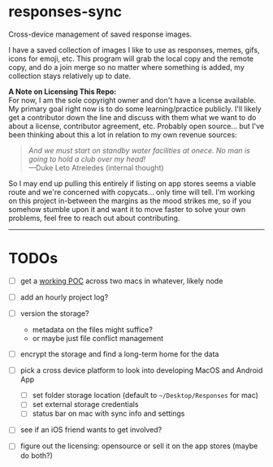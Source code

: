# responses-sync
Cross-device management of saved response images.

I have a saved collection of images I like to use as responses, memes, gifs, icons for emoji, etc. This program will grab the local copy and the remote copy, and do a join merge so no matter where something is added, my collection stays relatively up to date.

**A Note on Licensing This Repo:**  
For now, I am the sole copyright owner and don't have a license available.
My primary goal right now is to do some learning/practice publicly.
I'll likely get a contributor down the line and discuss with them what we want to do about a license, contributor agreement, etc.
Probably open source... but I've been thinking about this a lot in relation to my own revenue sources:

> _And we must start on standby water facilities at onece. No man is going to hold a club over my head!_  
> —Duke Leto Atreiedes (internal thought)

So I may end up pulling this entirely if listing on app stores seems a viable route and we're concerned with copycats... only time will tell.
I'm working on this project in-between the margins as the mood strikes me, so if you somehow stumble upon it and want it to move faster to solve your own problems, feel free to reach out about contributing.

---

# TODOs
* [ ] get a [working POC](./poc-brainstorming.md) across two macs in whatever, likely node
* [ ] add an hourly project log?
* [ ] version the storage?
  * metadata on the files might suffice?
  * or maybe just file conflict management
* [ ] encrypt the storage and find a long-term home for the data
* [ ] pick a cross device platform to look into developing MacOS and Android App
  * [ ] set folder storage location (default to `~/Desktop/Responses` for mac)
  * [ ] set external storage credentials
  * [ ] status bar on mac with sync info and settings
* [ ] see if an iOS friend wants to get involved?
* [ ] figure out the licensing: opensource or sell it on the app stores (maybe do both?)

